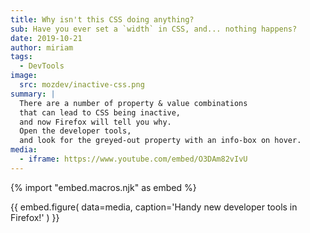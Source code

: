 ```yaml
---
title: Why isn't this CSS doing anything?
sub: Have you ever set a `width` in CSS, and... nothing happens?
date: 2019-10-21
author: miriam
tags:
  - DevTools
image:
  src: mozdev/inactive-css.png
summary: |
  There are a number of property & value combinations
  that can lead to CSS being inactive,
  and now Firefox will tell you why.
  Open the developer tools,
  and look for the greyed-out property with an info-box on hover.
media:
  - iframe: https://www.youtube.com/embed/O3DAm82vIvU
---
```

{% import "embed.macros.njk" as embed %}

{{ embed.figure(
  data=media,
  caption='Handy new developer tools in Firefox!'
) }}

